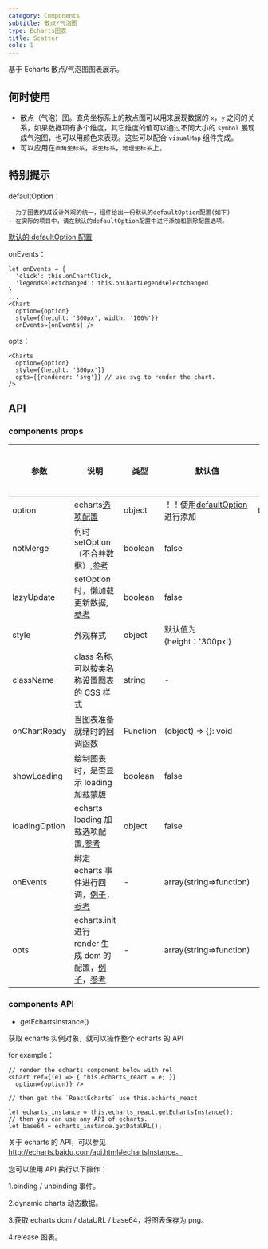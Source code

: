 ```yaml
---
category: Components
subtitle: 散点/气泡图
type: Echarts图表
title: Scatter
cols: 1
---
```


基于 Echarts 散点/气泡图图表展示。

## 何时使用

- 散点（气泡）图。直角坐标系上的散点图可以用来展现数据的 `x`，`y` 之间的关系，如果数据项有多个维度，其它维度的值可以通过不同大小的 `symbol` 展现成气泡图，也可以用颜色来表现。这些可以配合 `visualMap` 组件完成。
- 可以应用在`直角坐标系`，`极坐标系`，`地理坐标系`上。

## 特别提示

defaultOption：

```
- 为了图表的UI设计外观的统一，组件给出一份默认的defaultOption配置(如下)
- 在实际的项目中，请在默认的defaultOption配置中进行添加和删除配置选项。
```

[默认的 defaultOption 配置](https://github.com/DavisBryant/ss-ui-library/tree/master/components/_utils/chartConfig/scatter/config.ts)

onEvents：

```
let onEvents = {
  'click': this.onChartClick,
  'legendselectchanged': this.onChartLegendselectchanged
}
...
<Chart
  option={option}
  style={{height: '300px', width: '100%'}}
  onEvents={onEvents} />
```

opts：

```
<Charts
  option={option}
  style={{height: '300px'}}
  opts={{renderer: 'svg'}} // use svg to render the chart.
/>

```

## API

### components props

| 参数 | 说明 | 类型 | 默认值 | 是否必填 |
| --- | --- | --- | --- | --- |
| option | echarts[选项配置](https://echarts.apache.org/option.html#title) | object | ！！使用[defaultOption](#特别提示)进行添加 | true |
| notMerge | 何时 setOption（不合并数据）,[参考](https://echarts.apache.org/api.html#echartsInstance.setOption) | boolean | false |  |
| lazyUpdate | setOption 时，懒加载更新数据,[参考](https://echarts.apache.org/api.html#echartsInstance.setOption) | boolean | false |  |
| style | 外观样式 | object | 默认值为{height：'300px'} |  |
| className | class 名称,可以按类名称设置图表的 CSS 样式 | string | - |  |
| onChartReady | 当图表准备就绪时的回调函数 | Function | (object) => {}: void |  |
| showLoading | 绘制图表时，是否显示 loading 加载蒙版 | boolean | false |  |
| loadingOption | echarts loading 加载选项配置,[参考](https://echarts.apache.org/api.html#echartsInstance.showLoading) | object | false |  |
| onEvents | 绑定 echarts 事件进行回调，[例子](#特别提示)，[参考](https://echarts.apache.org/api.html#events) | - | array(string=>function) |  |
| opts | echarts.init 进行 render 生成 dom 的配置，[例子](#特别提示)，[参考](https://echarts.apache.org/zh/api.html#echarts.init) | - | array(string=>function) |  |

### components API

- getEchartsInstance()

获取 echarts 实例对象，就可以操作整个 echarts 的 API

for example：

```
// render the echarts component below with rel
<Chart ref={(e) => { this.echarts_react = e; }}
  option={option)} />

// then get the `ReactEcharts` use this.echarts_react

let echarts_instance = this.echarts_react.getEchartsInstance();
// then you can use any API of echarts.
let base64 = echarts_instance.getDataURL();
```

关于 echarts 的 API，可以参见 http://echarts.baidu.com/api.html#echartsInstance。

您可以使用 API 执行以下操作：

1.binding / unbinding 事件。

2.dynamic charts 动态数据。

3.获取 echarts dom / dataURL / base64，将图表保存为 png。

4.release 图表。
